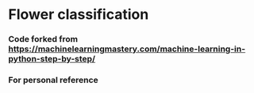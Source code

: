 # Flower classification
### Code forked from https://machinelearningmastery.com/machine-learning-in-python-step-by-step/
### For personal reference 
